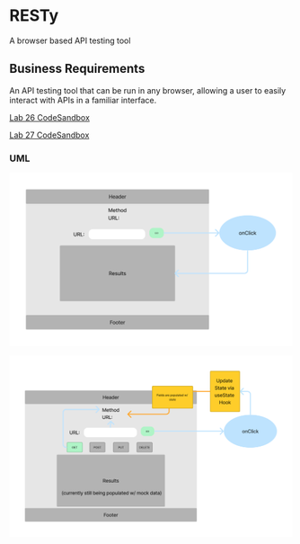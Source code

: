# RESTy

A browser based API testing tool

## Business Requirements

An API testing tool that can be run in any browser, allowing a user to easily interact with APIs in a familiar interface.

[Lab 26 CodeSandbox](https://codesandbox.io/p/github/xhillman/resty/lab26?file=%2Fsrc%2Findex.js&selection=%5B%7B%22endColumn%22%3A1%2C%22endLineNumber%22%3A12%2C%22startColumn%22%3A1%2C%22startLineNumber%22%3A12%7D%5D)

[Lab 27 CodeSandbox](https://codesandbox.io/p/github/xhillman/resty/lab27?file=%2Fsrc%2FApp.js&selection=%5B%7B%22endColumn%22%3A12%2C%22endLineNumber%22%3A3%2C%22startColumn%22%3A12%2C%22startLineNumber%22%3A3%7D%5D)

### UML

![Lab 26 UML](./public/Lab26UML.jpg)

![Lab 27 UML](./public/Lab27UML.jpg)
